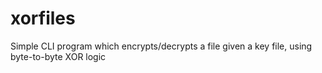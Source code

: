 # xorfiles
Simple CLI program which encrypts/decrypts a file given a key file, using byte-to-byte XOR logic
